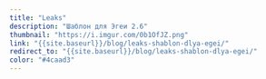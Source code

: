 ```yaml
---
title: "Leaks"
description: "Шаблон для Эгеи 2.6"
thumbnail: "https://i.imgur.com/0b1OfJZ.png"
link: "{{site.baseurl}}/blog/leaks-shablon-dlya-egei/"
redirect_to: "{{site.baseurl}}/blog/leaks-shablon-dlya-egei/"
color: "#4caad3"
---
```


